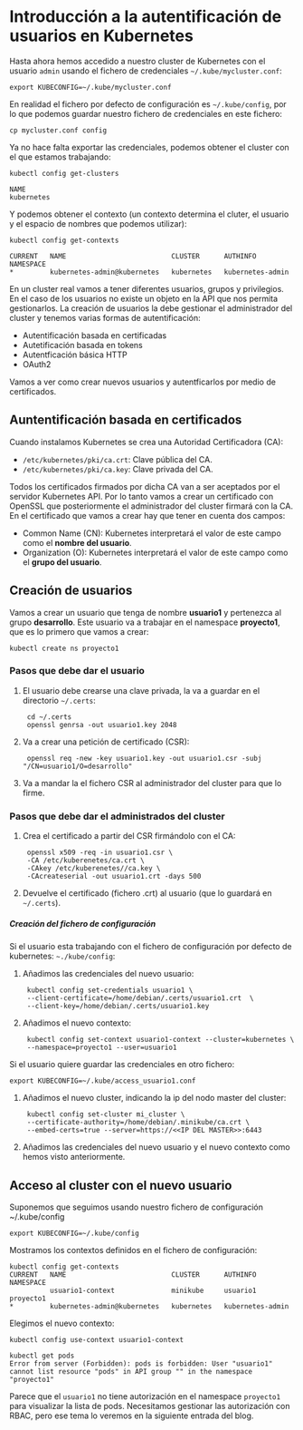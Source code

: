 # Introducción a la autentificación de usuarios en Kubernetes

Hasta ahora hemos accedido a nuestro cluster de Kubernetes con el usuario `admin` usando el fichero de credenciales `~/.kube/mycluster.conf`:

    export KUBECONFIG=~/.kube/mycluster.conf 

En realidad el fichero por defecto de configuración es `~/.kube/config`, por lo que podemos guardar nuestro fichero de credenciales en este fichero:

    cp mycluster.conf config

Ya no hace falta exportar las credenciales, podemos obtener el cluster con el que estamos trabajando:

    kubectl config get-clusters

    NAME
    kubernetes

Y podemos obtener el contexto (un contexto determina el cluter, el usuario y el espacio de nombres que podemos utilizar):

    kubectl config get-contexts
    
    CURRENT   NAME                          CLUSTER      AUTHINFO           NAMESPACE
    *         kubernetes-admin@kubernetes   kubernetes   kubernetes-admin   

En un cluster real vamos a tener diferentes usuarios, grupos y privilegios. En el caso de los usuarios no existe un objeto en la API que nos permita gestionarlos. La creación de usuarios la debe gestionar el administrador del cluster y tenemos varias formas de autentificación: 

* Autentificación basada en certificadas
* Autetificación basada en tokens
* Autentficación básica HTTP
* OAuth2

Vamos a ver como crear nuevos usuarios y autentficarlos por medio de certificados.

## Auntentificación basada en certificados

Cuando instalamos Kubernetes se crea una Autoridad Certificadora (CA):

* `/etc/kubernetes/pki/ca.crt`: Clave pública del CA.
* `/etc/kubernetes/pki/ca.key`: Clave privada del CA.

Todos los certificados firmados por dicha CA van a ser aceptados por el servidor Kubernetes API. Por lo tanto vamos a crear un certificado con OpenSSL que posteriormente el administrador del cluster firmará con la CA. En el certificado que vamos a crear hay que tener en cuenta dos campos:

* Common Name (CN): Kubernetes interpretará el valor de este campo como el **nombre del usuario**.
* Organization (O): Kubernetes interpretará el valor de este campo como el **grupo del usuario**.

## Creación de usuarios

Vamos a crear un usuario que tenga de nombre **usuario1** y pertenezca al grupo **desarrollo**. Este usuario va a trabajar en el namespace **proyecto1**, que es lo primero que vamos a crear:

    kubectl create ns proyecto1

### Pasos que debe dar el usuario

1. El usuario debe crearse una clave privada, la va a guardar en el directorio `~/.certs`:

        cd ~/.certs
        openssl genrsa -out usuario1.key 2048

2. Va a crear una petición de certificado (CSR):

        openssl req -new -key usuario1.key -out usuario1.csr -subj "/CN=usuario1/O=desarrollo"

3. Va a mandar la el fichero CSR al administrador del cluster para que lo firme.

### Pasos que debe dar el administrados del cluster

1. Crea el certificado a partir del CSR firmándolo con el CA:

        openssl x509 -req -in usuario1.csr \
        -CA /etc/kuberenetes/ca.crt \
        -CAkey /etc/kuberenetes//ca.key \
        -CAcreateserial -out usuario1.crt -days 500

2. Devuelve el certificado (fichero .crt) al usuario (que lo guardará en `~/.certs`).

##### Creación del fichero de configuración

Si el usuario esta trabajando con el fichero de configuración por defecto de kubernetes: `~./kube/config`:

1. Añadimos las credenciales del nuevo usuario:

        kubectl config set-credentials usuario1 \
        --client-certificate=/home/debian/.certs/usuario1.crt  \
        --client-key=/home/debian/.certs/usuario1.key        

2. Añadimos el nuevo contexto:

        kubectl config set-context usuario1-context --cluster=kubernetes \
        --namespace=proyecto1 --user=usuario1

Si el usuario quiere guardar las credenciales en otro fichero:
    
    export KUBECONFIG=~/.kube/access_usuario1.conf 

1. Añadimos el nuevo cluster, indicando la ip del nodo master del cluster:

        kubectl config set-cluster mi_cluster \
        --certificate-authority=/home/debian/.minikube/ca.crt \
        --embed-certs=true --server=https://<<IP DEL MASTER>>:6443

2. Añadimos las credenciales del nuevo usuario y el nuevo contexto como hemos visto anteriormente.

## Acceso al cluster con el nuevo usuario

Suponemos que seguimos usando nuestro fichero de configuración ~/.kube/config

    export KUBECONFIG=~/.kube/config

Mostramos los contextos definidos en el fichero de configuración:

    kubectl config get-contexts
    CURRENT   NAME                          CLUSTER      AUTHINFO         NAMESPACE
              usuario1-context              minikube     usuario1         proyecto1
    *         kubernetes-admin@kubernetes   kubernetes   kubernetes-admin   

Elegimos el nuevo contexto:

    kubectl config use-context usuario1-context

    kubectl get pods
    Error from server (Forbidden): pods is forbidden: User "usuario1" cannot list resource "pods" in API group "" in the namespace "proyecto1"

Parece que el `usuario1` no tiene autorización en el namespace `proyecto1` para visualizar la lista de pods. Necesitamos gestionar las autorización con RBAC, pero ese tema lo veremos en la siguiente entrada del blog.

